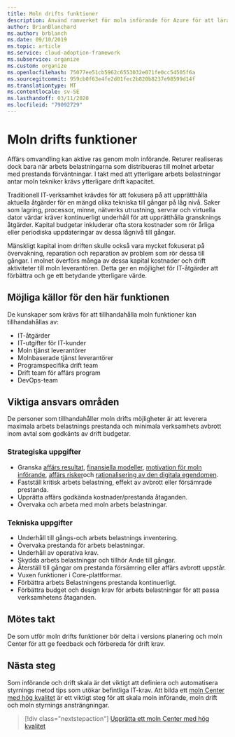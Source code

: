 ```yaml
---
title: Moln drifts funktioner
description: Använd ramverket för moln införande för Azure för att lära dig om moln drifts funktioner och ge IT-åtgärder möjlighet att förbättra och tillhandahålla ytterligare värden.
author: BrianBlanchard
ms.author: brblanch
ms.date: 09/10/2019
ms.topic: article
ms.service: cloud-adoption-framework
ms.subservice: organize
ms.custom: organize
ms.openlocfilehash: 75077ee51cb5962c6553032e071fe0cc54505f6a
ms.sourcegitcommit: 959cb0f63e4fe2d01fec2b820b8237e98599d14f
ms.translationtype: MT
ms.contentlocale: sv-SE
ms.lasthandoff: 03/11/2020
ms.locfileid: "79092729"
---
```

# <a name="cloud-operation-capabilities"></a>Moln drifts funktioner

Affärs omvandling kan aktive ras genom moln införande. Returer realiseras dock bara när arbets belastningarna som distribueras till molnet arbetar med prestanda förväntningar. I takt med att ytterligare arbets belastningar antar moln tekniker krävs ytterligare drift kapacitet.

Traditionell IT-verksamhet krävdes för att fokusera på att upprätthålla aktuella åtgärder för en mängd olika tekniska till gångar på låg nivå. Saker som lagring, processor, minne, nätverks utrustning, servrar och virtuella dator värdar kräver kontinuerligt underhåll för att upprätthålla gransknings åtgärder. Kapital budgetar inkluderar ofta stora kostnader som rör årliga eller periodiska uppdateringar av dessa lågnivå till gångar.

 Mänskligt kapital inom driften skulle också vara mycket fokuserat på övervakning, reparation och reparation av problem som rör dessa till gångar. I molnet överförs många av dessa kapital kostnader och drift aktiviteter till moln leverantören. Detta ger en möjlighet för IT-åtgärder att förbättra och ge ett betydande ytterligare värde.

## <a name="possible-sources-for-this-capability"></a>Möjliga källor för den här funktionen

De kunskaper som krävs för att tillhandahålla moln funktioner kan tillhandahållas av:

- IT-åtgärder
- IT-utgifter för IT-kunder
- Moln tjänst leverantörer
- Molnbaserade tjänst leverantörer
- Programspecifika drift team
- Drift team för affärs program
- DevOps-team

## <a name="key-responsibilities"></a>Viktiga ansvars områden

De personer som tillhandahåller moln drifts möjligheter är att leverera maximala arbets belastnings prestanda och minimala verksamhets avbrott inom avtal som godkänts av drift budgetar.

### <a name="strategic-tasks"></a>Strategiska uppgifter

- Granska [affärs resultat](../strategy/business-outcomes/index.md), [finansiella modeller](../strategy/financial-models.md), [motivation för moln införande](../strategy/motivations.md), [affärs risker](../govern/policy-compliance/risk-tolerance.md)och [rationalisering av den digitala egendomen](../digital-estate/index.md).
- Fastställ kritisk arbets belastning, effekt av avbrott eller försämrade prestanda.
- Upprätta affärs godkända kostnader/prestanda åtaganden.
- Övervaka och arbeta med moln arbets belastningar.

### <a name="technical-tasks"></a>Tekniska uppgifter

- Underhåll till gångs-och arbets belastnings inventering.
- Övervaka prestanda för arbets belastningar.
- Underhåll av operativa krav.
- Skydda arbets belastningar och tillhör Ande till gångar.
- Återställ till gångar om prestanda försämring eller affärs avbrott uppstår.
- Vuxen funktioner i Core-plattformar.
- Förbättra arbets Belastningens prestanda kontinuerligt.
- Förbättra budget och design krav för arbets belastningar för att passa verksamhetens åtaganden.

## <a name="meeting-cadence"></a>Mötes takt

De som utför moln drifts funktioner bör delta i versions planering och moln Center för att ge feedback och förbereda för drift krav.

## <a name="next-steps"></a>Nästa steg

Som införande och drift skala är det viktigt att definiera och automatisera styrnings metod tips som utökar befintliga IT-krav. Att bilda ett [moln Center med hög kvalitet](./cloud-center-of-excellence.md) är ett viktigt steg för att skala moln införande, moln drift och moln styrnings ansträngningar.

> [!div class="nextstepaction"]
> [Upprätta ett moln Center med hög kvalitet](./cloud-center-of-excellence.md)
